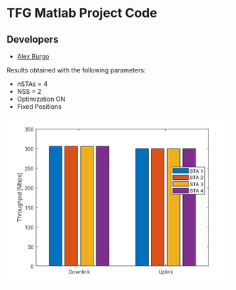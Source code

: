 # TFG Matlab Project Code

## Developers 
* [Alex Burgo](https://github.com/AlexBurgo) 

Results obtained with the following parameters:
* nSTAs = 4
* NSS = 2
* Optimization ON
* Fixed Positions

![](images/A-MPDU_OPTI.png)



